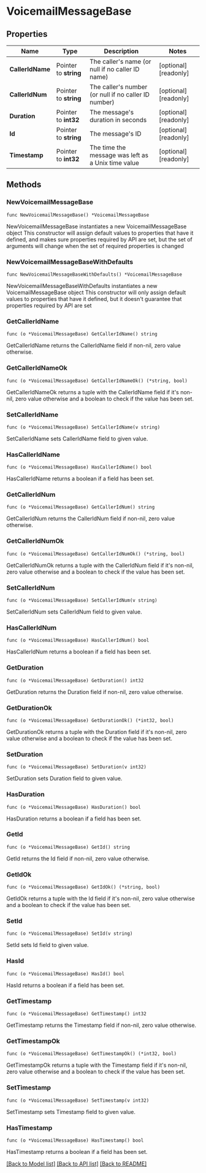 # VoicemailMessageBase

## Properties

Name | Type | Description | Notes
------------ | ------------- | ------------- | -------------
**CallerIdName** | Pointer to **string** | The caller&#39;s name (or null if no caller ID name) | [optional] [readonly]
**CallerIdNum** | Pointer to **string** | The caller&#39;s number (or null if no caller ID number) | [optional] [readonly]
**Duration** | Pointer to **int32** | The message&#39;s duration in seconds | [optional] [readonly]
**Id** | Pointer to **string** | The message&#39;s ID | [optional] [readonly]
**Timestamp** | Pointer to **int32** | The time the message was left as a Unix time value | [optional] [readonly]

## Methods

### NewVoicemailMessageBase

`func NewVoicemailMessageBase() *VoicemailMessageBase`

NewVoicemailMessageBase instantiates a new VoicemailMessageBase object
This constructor will assign default values to properties that have it defined,
and makes sure properties required by API are set, but the set of arguments
will change when the set of required properties is changed

### NewVoicemailMessageBaseWithDefaults

`func NewVoicemailMessageBaseWithDefaults() *VoicemailMessageBase`

NewVoicemailMessageBaseWithDefaults instantiates a new VoicemailMessageBase object
This constructor will only assign default values to properties that have it defined,
but it doesn't guarantee that properties required by API are set

### GetCallerIdName

`func (o *VoicemailMessageBase) GetCallerIdName() string`

GetCallerIdName returns the CallerIdName field if non-nil, zero value otherwise.

### GetCallerIdNameOk

`func (o *VoicemailMessageBase) GetCallerIdNameOk() (*string, bool)`

GetCallerIdNameOk returns a tuple with the CallerIdName field if it's non-nil, zero value otherwise
and a boolean to check if the value has been set.

### SetCallerIdName

`func (o *VoicemailMessageBase) SetCallerIdName(v string)`

SetCallerIdName sets CallerIdName field to given value.

### HasCallerIdName

`func (o *VoicemailMessageBase) HasCallerIdName() bool`

HasCallerIdName returns a boolean if a field has been set.

### GetCallerIdNum

`func (o *VoicemailMessageBase) GetCallerIdNum() string`

GetCallerIdNum returns the CallerIdNum field if non-nil, zero value otherwise.

### GetCallerIdNumOk

`func (o *VoicemailMessageBase) GetCallerIdNumOk() (*string, bool)`

GetCallerIdNumOk returns a tuple with the CallerIdNum field if it's non-nil, zero value otherwise
and a boolean to check if the value has been set.

### SetCallerIdNum

`func (o *VoicemailMessageBase) SetCallerIdNum(v string)`

SetCallerIdNum sets CallerIdNum field to given value.

### HasCallerIdNum

`func (o *VoicemailMessageBase) HasCallerIdNum() bool`

HasCallerIdNum returns a boolean if a field has been set.

### GetDuration

`func (o *VoicemailMessageBase) GetDuration() int32`

GetDuration returns the Duration field if non-nil, zero value otherwise.

### GetDurationOk

`func (o *VoicemailMessageBase) GetDurationOk() (*int32, bool)`

GetDurationOk returns a tuple with the Duration field if it's non-nil, zero value otherwise
and a boolean to check if the value has been set.

### SetDuration

`func (o *VoicemailMessageBase) SetDuration(v int32)`

SetDuration sets Duration field to given value.

### HasDuration

`func (o *VoicemailMessageBase) HasDuration() bool`

HasDuration returns a boolean if a field has been set.

### GetId

`func (o *VoicemailMessageBase) GetId() string`

GetId returns the Id field if non-nil, zero value otherwise.

### GetIdOk

`func (o *VoicemailMessageBase) GetIdOk() (*string, bool)`

GetIdOk returns a tuple with the Id field if it's non-nil, zero value otherwise
and a boolean to check if the value has been set.

### SetId

`func (o *VoicemailMessageBase) SetId(v string)`

SetId sets Id field to given value.

### HasId

`func (o *VoicemailMessageBase) HasId() bool`

HasId returns a boolean if a field has been set.

### GetTimestamp

`func (o *VoicemailMessageBase) GetTimestamp() int32`

GetTimestamp returns the Timestamp field if non-nil, zero value otherwise.

### GetTimestampOk

`func (o *VoicemailMessageBase) GetTimestampOk() (*int32, bool)`

GetTimestampOk returns a tuple with the Timestamp field if it's non-nil, zero value otherwise
and a boolean to check if the value has been set.

### SetTimestamp

`func (o *VoicemailMessageBase) SetTimestamp(v int32)`

SetTimestamp sets Timestamp field to given value.

### HasTimestamp

`func (o *VoicemailMessageBase) HasTimestamp() bool`

HasTimestamp returns a boolean if a field has been set.

[[Back to Model list]](../README.md#documentation-for-models) [[Back to API list]](../README.md#documentation-for-api-endpoints) [[Back to README]](../README.md)
